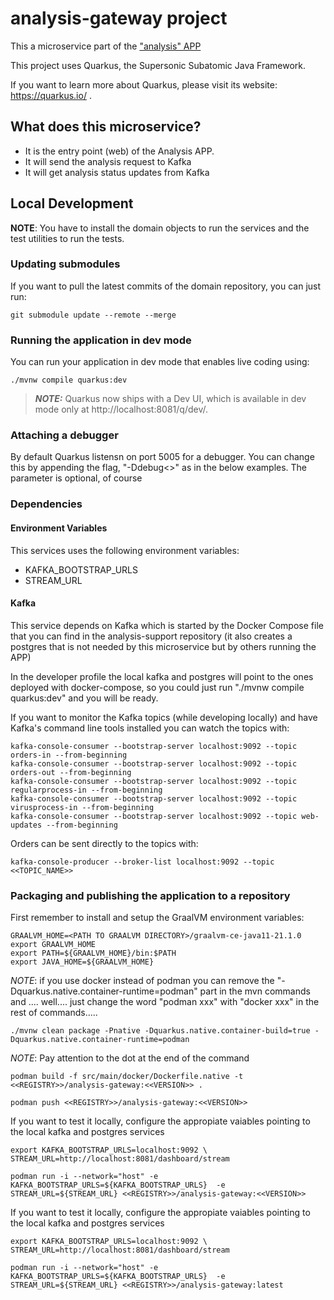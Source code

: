 # analysis-gateway project

This a microservice part of the ["analysis" APP](https://github.com/luisarizmendi/analysis)

This project uses Quarkus, the Supersonic Subatomic Java Framework.

If you want to learn more about Quarkus, please visit its website: https://quarkus.io/ .

## What does this microservice?

* It is the entry point (web) of the Analysis APP. 
* It will send the analysis request to Kafka
* It will get analysis status updates from Kafka

## Local Development

__NOTE__: You have to install the domain objects to run the services and the test utilities to run the tests. 

### Updating submodules

If you want to pull the latest commits of the domain repository, you can just run:

```
git submodule update --remote --merge
```

### Running the application in dev mode

You can run your application in dev mode that enables live coding using:
```shell script
./mvnw compile quarkus:dev
```

> **_NOTE:_**  Quarkus now ships with a Dev UI, which is available in dev mode only at http://localhost:8081/q/dev/.


### Attaching a debugger

By default Quarkus listensn on port 5005 for a debugger.  You can change this by appending the flag, "-Ddebug<<PORT NUMBER>>" as in the below examples.  The parameter is optional, of course

### Dependencies
#### Environment Variables

This services uses the following environment variables:
* KAFKA_BOOTSTRAP_URLS
* STREAM_URL

#### Kafka
This service depends on Kafka which is started by the Docker Compose file that you can find in the analysis-support repository (it also creates a postgres that is not needed by this microservice but by others running the APP)

In the developer profile the local kafka and postgres will point to the ones deployed with docker-compose, so you could just run "./mvnw compile quarkus:dev" and you will be ready.

If you want to monitor the Kafka topics (while developing locally) and have Kafka's command line tools installed you can watch the topics with:

```shell script
kafka-console-consumer --bootstrap-server localhost:9092 --topic orders-in --from-beginning
kafka-console-consumer --bootstrap-server localhost:9092 --topic orders-out --from-beginning
kafka-console-consumer --bootstrap-server localhost:9092 --topic regularprocess-in --from-beginning
kafka-console-consumer --bootstrap-server localhost:9092 --topic virusprocess-in --from-beginning
kafka-console-consumer --bootstrap-server localhost:9092 --topic web-updates --from-beginning
```

Orders can be sent directly to the topics with:

```shell script
kafka-console-producer --broker-list localhost:9092 --topic <<TOPIC_NAME>>
```

### Packaging and publishing the application to a repository

First remember to install and setup the GraalVM environment variables:

```shell
GRAALVM_HOME=<PATH TO GRAALVM DIRECTORY>/graalvm-ce-java11-21.1.0
export GRAALVM_HOME
export PATH=${GRAALVM_HOME}/bin:$PATH
export JAVA_HOME=${GRAALVM_HOME}
```

_NOTE_: if you use docker instead of podman you can remove the "-Dquarkus.native.container-runtime=podman" part in the mvn commands and .... well.... just change the word "podman xxx" with "docker xxx" in the rest of commands.....



```shell
./mvnw clean package -Pnative -Dquarkus.native.container-build=true -Dquarkus.native.container-runtime=podman
```
_NOTE_: Pay attention to the dot at the end of the command

```shell
podman build -f src/main/docker/Dockerfile.native -t <<REGISTRY>>/analysis-gateway:<<VERSION>> .
```


```shell
podman push <<REGISTRY>>/analysis-gateway:<<VERSION>>
```

If you want to test it locally, configure the appropiate vaiables pointing to the local kafka and postgres services


```shell
export KAFKA_BOOTSTRAP_URLS=localhost:9092 \
STREAM_URL=http://localhost:8081/dashboard/stream 
```

```shell
podman run -i --network="host" -e KAFKA_BOOTSTRAP_URLS=${KAFKA_BOOTSTRAP_URLS}  -e STREAM_URL=${STREAM_URL} <<REGISTRY>>/analysis-gateway:<<VERSION>>
```


If you want to test it locally, configure the appropiate vaiables pointing to the local kafka and postgres services


```shell
export KAFKA_BOOTSTRAP_URLS=localhost:9092 \
STREAM_URL=http://localhost:8081/dashboard/stream 
```

```shell
podman run -i --network="host" -e KAFKA_BOOTSTRAP_URLS=${KAFKA_BOOTSTRAP_URLS}  -e STREAM_URL=${STREAM_URL} <<REGISTRY>>/analysis-gateway:latest
```


